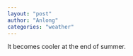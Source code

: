 ```yaml
---
layout: "post"
author: "Anlong"
categories: "weather"
---
```

It becomes cooler at the end of summer.
